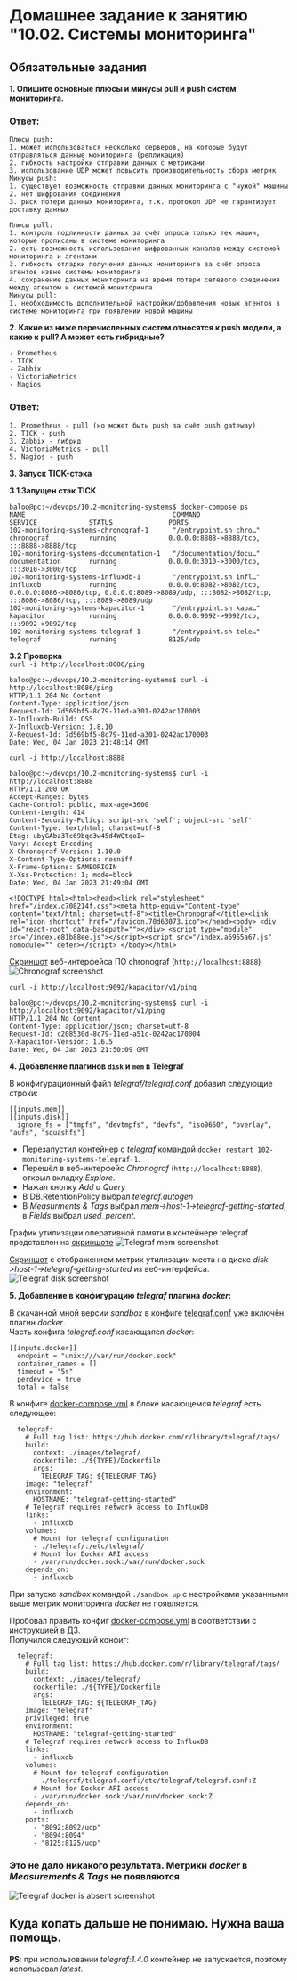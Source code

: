 # Домашнее задание к занятию "10.02. Системы мониторинга"

## Обязательные задания

**1. Опишите основные плюсы и минусы pull и push систем мониторинга.**

### Ответ:
```
Плюсы push:
1. может использоваться несколько серверов, на которые будут отправляться данные мониторинга (репликация)
2. гибкость настройки отправки данных с метриками
3. использование UDP может повысить производительность сбора метрик
Минусы push:
1. существует возможность отправки данных мониторинга с "чужой" машины
2. нет шифрования соединения
3. риск потери данных мониторинга, т.к. протокол UDP не гарантирует доставку данных

Плюсы pull:
1. контроль подлинности данных за счёт опроса только тех машин, которые прописаны в системе мониторинга
2. есть возможность использования шифрованных каналов между системой мониторинга и агентами
3. гибкость отладки получения данных мониторинга за счёт опроса агентов извне системы мониторинга
4. сохранение данных мониторинга на время потери сетевого соединения между агентом и системой мониторинга
Минусы pull:
1. необходимость дополнительной настройки/добавления новых агентов в системе мониторинга при появлении новой машины
```

**2. Какие из ниже перечисленных систем относятся к push модели, а какие к pull? А может есть гибридные?**

    - Prometheus 
    - TICK
    - Zabbix
    - VictoriaMetrics
    - Nagios

### Ответ:
```
1. Prometheus - pull (но может быть push за счёт push gateway)
2. TICK - push
3. Zabbix - гибрид
4. VictoriaMetrics - pull
5. Nagios - push
```

**3. Запуск TICK-стэка**

**3.1 Запущен стэк TICK**
```
baloo@pc:~/devops/10.2-monitoring-systems$ docker-compose ps
NAME                                     COMMAND                  SERVICE             STATUS              PORTS
102-monitoring-systems-chronograf-1      "/entrypoint.sh chro…"   chronograf          running             0.0.0.0:8888->8888/tcp, :::8888->8888/tcp
102-monitoring-systems-documentation-1   "/documentation/docu…"   documentation       running             0.0.0.0:3010->3000/tcp, :::3010->3000/tcp
102-monitoring-systems-influxdb-1        "/entrypoint.sh infl…"   influxdb            running             0.0.0.0:8082->8082/tcp, 0.0.0.0:8086->8086/tcp, 0.0.0.0:8089->8089/udp, :::8082->8082/tcp, :::8086->8086/tcp, :::8089->8089/udp
102-monitoring-systems-kapacitor-1       "/entrypoint.sh kapa…"   kapacitor           running             0.0.0.0:9092->9092/tcp, :::9092->9092/tcp
102-monitoring-systems-telegraf-1        "/entrypoint.sh tele…"   telegraf            running             8125/udp
```

**3.2 Проверка**  
`curl -i http://localhost:8086/ping`
```
baloo@pc:~/devops/10.2-monitoring-systems$ curl -i http://localhost:8086/ping
HTTP/1.1 204 No Content
Content-Type: application/json
Request-Id: 7d569bf5-8c79-11ed-a301-0242ac170003
X-Influxdb-Build: OSS
X-Influxdb-Version: 1.8.10
X-Request-Id: 7d569bf5-8c79-11ed-a301-0242ac170003
Date: Wed, 04 Jan 2023 21:48:14 GMT
```


`curl -i http://localhost:8888` 
```
baloo@pc:~/devops/10.2-monitoring-systems$ curl -i http://localhost:8888
HTTP/1.1 200 OK
Accept-Ranges: bytes
Cache-Control: public, max-age=3600
Content-Length: 414
Content-Security-Policy: script-src 'self'; object-src 'self'
Content-Type: text/html; charset=utf-8
Etag: ubyGAbz3Tc69bqd3w45d4WQtqoI=
Vary: Accept-Encoding
X-Chronograf-Version: 1.10.0
X-Content-Type-Options: nosniff
X-Frame-Options: SAMEORIGIN
X-Xss-Protection: 1; mode=block
Date: Wed, 04 Jan 2023 21:49:04 GMT

<!DOCTYPE html><html><head><link rel="stylesheet" href="/index.c708214f.css"><meta http-equiv="Content-type" content="text/html; charset=utf-8"><title>Chronograf</title><link rel="icon shortcut" href="/favicon.70d63073.ico"></head><body> <div id="react-root" data-basepath=""></div> <script type="module" src="/index.e81b88ee.js"></script><script src="/index.a6955a67.js" nomodule="" defer></script> </body></html>
```
[Скриншот](./files/chronograf.png "chronograf.png") веб-интерфейса ПО chronograf (`http://localhost:8888`)
![Chronograf screenshot](./files/chronograf.png)  



`curl -i http://localhost:9092/kapacitor/v1/ping`
```
baloo@pc:~/devops/10.2-monitoring-systems$ curl -i http://localhost:9092/kapacitor/v1/ping
HTTP/1.1 204 No Content
Content-Type: application/json; charset=utf-8
Request-Id: c208530d-8c79-11ed-a51c-0242ac170004
X-Kapacitor-Version: 1.6.5
Date: Wed, 04 Jan 2023 21:50:09 GMT
```

**4. Добавление плагинов `disk` и `mem` в Telegraf**

В конфигурационный файл *telegraf/telegraf.conf* добавил следующие строки:
```
[[inputs.mem]]
[[inputs.disk]]
  ignore_fs = ["tmpfs", "devtmpfs", "devfs", "iso9660", "overlay", "aufs", "squashfs"]
```

- Перезапустил контейнер с *telegraf* командой `docker restart 102-monitoring-systems-telegraf-1`.
- Перешёл в веб-интерфейс *Chronograf* (`http://localhost:8888`), открыл вкладку *Explore*.
- Нажал кнопку *Add a Query*
- В DB.RetentionPolicy выбрал *telegraf.autogen*
- В *Measurments & Tags* выбрал *mem->host-1->telegraf-getting-started*, в *Fields* выбрал *used_percent*.   


График утилизации оперативной памяти в контейнере telegraf представлен на [скриншоте](./files/telegraf_mem.png "mem.png")
![Telegraf mem screenshot](./files/telegraf_mem.png)

[Cкриншот](./files/telegraf_disk.png "disk.png") с отображением метрик утилизации места на диске *disk->host-1->telegraf-getting-started* из веб-интерфейса.  
![Telegraf disk screenshot](./files/telegraf_disk.png)


**5. Добавление в конфигурацию *telegraf* плагина *docker*:**

В скачанной мной версии *sandbox* в конфиге [telegraf.conf](./files/telegraf.conf "telegraf.conf") уже включён плагин *docker*.  
Часть конфига *telegraf.conf* касающаяся *docker*:
```
[[inputs.docker]]
  endpoint = "unix:///var/run/docker.sock"
  container_names = []
  timeout = "5s"
  perdevice = true
  total = false
```

В конфиге [docker-compose.yml](./files/docker-compose.yml "docker-compose.yml") в блоке касающемся *telegraf* есть следующее:
```
  telegraf:
    # Full tag list: https://hub.docker.com/r/library/telegraf/tags/
    build:
      context: ./images/telegraf/
      dockerfile: ./${TYPE}/Dockerfile
      args:
        TELEGRAF_TAG: ${TELEGRAF_TAG}
    image: "telegraf"
    environment:
      HOSTNAME: "telegraf-getting-started"
    # Telegraf requires network access to InfluxDB
    links:
      - influxdb
    volumes:
      # Mount for telegraf configuration
      - ./telegraf/:/etc/telegraf/
      # Mount for Docker API access
      - /var/run/docker.sock:/var/run/docker.sock
    depends_on:
      - influxdb
```
      
При запуске *sandbox* командой `./sandbox up` с настройками указанными выше метрик мониторинга *docker* не появляется.    

Пробовал править конфиг [docker-compose.yml](./files/docker-compose-new.yml "docker-compose-new.yml") в соответствии с инструкцией в ДЗ.    
Получился следующий конфиг:   
```
  telegraf:
    # Full tag list: https://hub.docker.com/r/library/telegraf/tags/
    build:
      context: ./images/telegraf/
      dockerfile: ./${TYPE}/Dockerfile
      args:
        TELEGRAF_TAG: ${TELEGRAF_TAG}
    image: "telegraf"
    privileged: true
    environment:
      HOSTNAME: "telegraf-getting-started"
    # Telegraf requires network access to InfluxDB
    links:
      - influxdb
    volumes:
      # Mount for telegraf configuration
      - ./telegraf/telegraf.conf:/etc/telegraf/telegraf.conf:Z
      # Mount for Docker API access
      - /var/run/docker.sock:/var/run/docker.sock:Z
    depends_on:
      - influxdb
    ports:
      - "8092:8092/udp"
      - "8094:8094"
      - "8125:8125/udp"
```
    
### Это не дало никакого результата. Метрики *docker* в *Measurements & Tags* не появляются.  
   
![Telegraf docker is absent screenshot](./files/docker.png)
    
## Куда копать дальше не понимаю. Нужна ваша помощь.
 

**PS**: при использовании *telegraf:1.4.0* контейнер не запускается, поэтому использовал *latest*.

